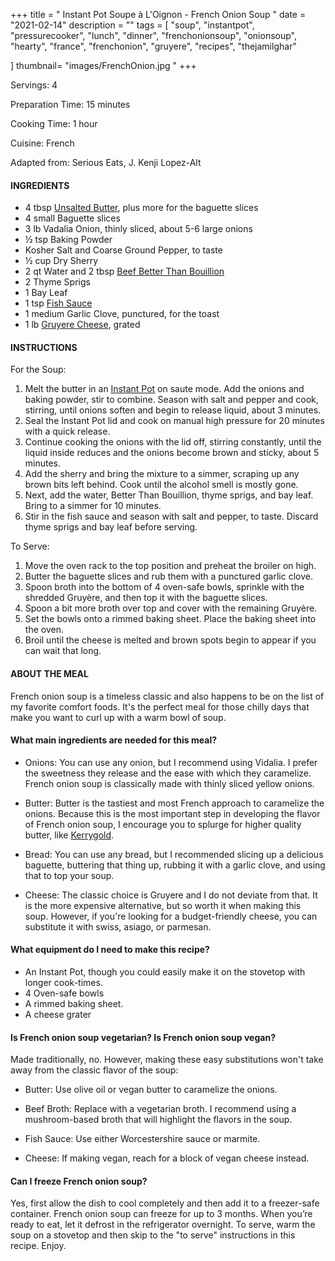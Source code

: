 +++
title = " Instant Pot Soupe à L'Oignon - French Onion Soup "
date = "2021-02-14"
description = ""
tags = [
    "soup",
    "instantpot",
    "pressurecooker",
    "lunch",
    "dinner",
    "frenchonionsoup",
    "onionsoup",
    "hearty",
    "france",
    "frenchonion",
    "gruyere",
    "recipes",
    "thejamilghar"
    
]
thumbnail= "images/FrenchOnion.jpg "
+++

Servings: 4 <!--more-->

Preparation Time: 15 minutes 

Cooking Time: 1 hour 

Cuisine: French 

Adapted from: Serious Eats, J. Kenji Lopez-Alt

#### INGREDIENTS 

* 4 tbsp [Unsalted Butter](https://amzn.to/2NK7WbO), plus more for the baguette slices
* 4 small Baguette slices
* 3 lb Vadalia Onion, thinly sliced, about 5-6 large onions
* ½ tsp Baking Powder 
* Kosher Salt and Coarse Ground Pepper, to taste  
* ½ cup Dry Sherry 
* 2 qt Water and 2 tbsp [Beef Better Than Bouillion](https://amzn.to/2Pk82Hf)
* 2 Thyme Sprigs 
* 1 Bay Leaf 
* 1 tsp [Fish Sauce](https://amzn.to/3jMYZdj) 
* 1 medium Garlic Clove, punctured, for the toast
* 1 lb [Gruyere Cheese](https://amzn.to/3aZfe2E), grated 

#### INSTRUCTIONS 

For the Soup:  

1. Melt the butter in an [Instant Pot](https://amzn.to/3qfNYCZ) on saute mode. Add the onions and baking powder, stir to combine. Season with salt and pepper and cook, stirring, until onions soften and begin to release liquid, about 3 minutes. 
2. Seal the Instant Pot lid and cook on manual high pressure for 20 minutes with a quick release. 
3. Continue cooking the onions with the lid off, stirring constantly, until the liquid inside reduces and the onions become brown and sticky, about 5 minutes.
4. Add the sherry and bring the mixture to a simmer, scraping up any brown bits left behind. Cook until the alcohol smell is mostly gone.
5. Next, add the water, Better Than Bouillion, thyme sprigs, and bay leaf. Bring to a simmer for 10 minutes.
6. Stir in the fish sauce and season with salt and pepper, to taste. Discard thyme sprigs and bay leaf before serving.

To Serve: 

1. Move the oven rack to the top position and preheat the broiler on high.  
2. Butter the baguette slices and rub them with a punctured garlic clove. 
3. Spoon broth into the bottom of 4 oven-safe bowls, sprinkle with the shredded Gruyère, and then top it with the baguette slices.  
4. Spoon a bit more broth over top and cover with the remaining Gruyère. 
5. Set the bowls onto a rimmed baking sheet. Place the baking sheet into the oven.
6. Broil until the cheese is melted and brown spots begin to appear if you can wait that long. 

#### ABOUT THE MEAL

French onion soup is a timeless classic and also happens to be on the list of my favorite comfort foods. It's the perfect meal for those chilly days that make you want to curl up with a warm bowl of soup. 

#### What main ingredients are needed for this meal? 

* Onions: You can use any onion, but I recommend using Vidalia. I prefer the sweetness they release and the ease with which they caramelize. French onion soup is classically made with thinly sliced yellow onions. 

* Butter: Butter is the tastiest and most French approach to caramelize the onions. Because this is the most important step in developing the flavor of French onion soup, I encourage you to splurge for higher quality butter, like [Kerrygold](https://amzn.to/3c5Q433). 

* Bread: You can use any bread, but I recommended slicing up a delicious baguette, buttering that thing up, rubbing it with a garlic clove, and using that to top your soup. 

* Cheese: The classic choice is Gruyere and I do not deviate from that. It is the more expensive alternative, but so worth it when making this soup. However, if you're looking for a budget-friendly cheese, you can substitute it with swiss, asiago, or parmesan.

#### What equipment do I need to make this recipe? 

* An Instant Pot, though you could easily make it on the stovetop with longer cook-times. 
* 4 Oven-safe bowls 
* A rimmed baking sheet.
* A cheese grater

#### Is French onion soup vegetarian? Is French onion soup vegan? 

Made traditionally, no. However, making these easy substitutions won't take away from the classic flavor of the soup: 

* Butter: Use olive oil or vegan butter to caramelize the onions. 

* Beef Broth: Replace with a vegetarian broth. I recommend using a mushroom-based broth that will highlight the flavors in the soup. 

* Fish Sauce: Use either Worcestershire sauce or marmite. 

* Cheese: If making vegan, reach for a block of vegan cheese instead. 

#### Can I freeze French onion soup? 

Yes, first allow the dish to cool completely and then add it to a freezer-safe container. French onion soup can freeze for up to 3 months. When you’re ready to eat, let it defrost in the refrigerator overnight. To serve, warm the soup on a stovetop and then skip to the "to serve" instructions in this recipe. Enjoy. 

